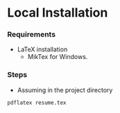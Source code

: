 # Local Installation

### Requirements
- LaTeX installation
    - MikTex for Windows.
    
### Steps
- Assuming in the project directory
```shell
pdflatex resume.tex
```